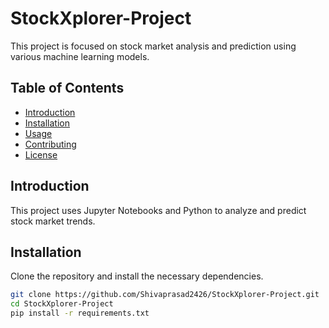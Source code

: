 # StockXplorer-Project

This project is focused on stock market analysis and prediction using various machine learning models.

## Table of Contents
- [Introduction](#introduction)
- [Installation](#installation)
- [Usage](#usage)
- [Contributing](#contributing)
- [License](#license)

## Introduction
This project uses Jupyter Notebooks and Python to analyze and predict stock market trends.

## Installation
Clone the repository and install the necessary dependencies.

```bash
git clone https://github.com/Shivaprasad2426/StockXplorer-Project.git
cd StockXplorer-Project
pip install -r requirements.txt
